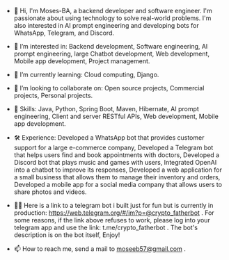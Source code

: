 - 👋 Hi, I'm Moses-BA, a backend developer and software engineer. 
      I'm passionate about using technology to solve real-world problems. 
      I'm also interested in AI prompt engineering and developing bots for WhatsApp, Telegram, and Discord.

- 👀 I’m interested in:
      Backend development,
      Software engineering,
      AI prompt engineering,
      large Chatbot development,
      Web development,
      Mobile app development,
      Project management.

- 🌱 I’m currently learning:
      Cloud computing,
      Django.

- 💞️ I’m looking to collaborate on:
      Open source projects,
      Commercial projects,
      Personal projects.

- 🎯 Skills:
      Java,
      Python,
      Spring Boot,
      Maven,
      Hibernate,
      AI prompt engineering,
      Client and server RESTful APIs,
      Web development,
      Mobile app development.

- 🛠️ Experience:
      Developed a WhatsApp bot that provides customer support for a large e-commerce company,
      Developed a Telegram bot that helps users find and book appointments with doctors,
      Developed a Discord bot that plays music and games with users,
      Integrated OpenAI into a chatbot to improve its responses,
      Developed a web application for a small business that allows them to manage their inventory and orders,
      Developed a mobile app for a social media company that allows users to share photos and videos.

- 🏄‍♂️ Here is a link to a telegram bot i built just for fun but is currently in production:  https://web.telegram.org/#/im?p=@crypto_fatherbot .
      For some reasons, if the link above refuses to work, please log into your telegram app and use the link:   t.me/crypto_fatherbot .
      The bot's description is on the bot itself,
      Enjoy!

- 📫 How to reach me, send a mail to moseeb57@gmail.com .

<!---
Moses-BA/Moses-BA is a ✨ special ✨ repository because its `README.md` (this file) appears on your GitHub profile.
You can click the Preview link to take a look at your changes.
--->
